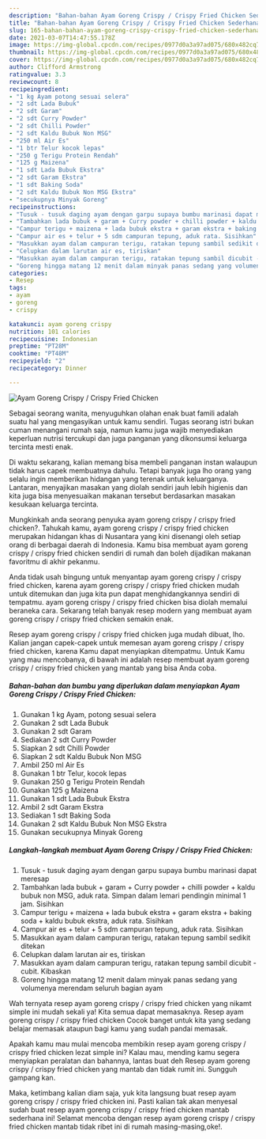 ```yaml
---
description: "Bahan-bahan Ayam Goreng Crispy / Crispy Fried Chicken Sederhana dan Mudah Dibuat"
title: "Bahan-bahan Ayam Goreng Crispy / Crispy Fried Chicken Sederhana dan Mudah Dibuat"
slug: 165-bahan-bahan-ayam-goreng-crispy-crispy-fried-chicken-sederhana-dan-mudah-dibuat
date: 2021-03-07T14:47:55.178Z
image: https://img-global.cpcdn.com/recipes/0977d0a3a97ad075/680x482cq70/ayam-goreng-crispy-crispy-fried-chicken-foto-resep-utama.jpg
thumbnail: https://img-global.cpcdn.com/recipes/0977d0a3a97ad075/680x482cq70/ayam-goreng-crispy-crispy-fried-chicken-foto-resep-utama.jpg
cover: https://img-global.cpcdn.com/recipes/0977d0a3a97ad075/680x482cq70/ayam-goreng-crispy-crispy-fried-chicken-foto-resep-utama.jpg
author: Clifford Armstrong
ratingvalue: 3.3
reviewcount: 8
recipeingredient:
- "1 kg Ayam potong sesuai selera"
- "2 sdt Lada Bubuk"
- "2 sdt Garam"
- "2 sdt Curry Powder"
- "2 sdt Chilli Powder"
- "2 sdt Kaldu Bubuk Non MSG"
- "250 ml Air Es"
- "1 btr Telur kocok lepas"
- "250 g Terigu Protein Rendah"
- "125 g Maizena"
- "1 sdt Lada Bubuk Ekstra"
- "2 sdt Garam Ekstra"
- "1 sdt Baking Soda"
- "2 sdt Kaldu Bubuk Non MSG Ekstra"
- "secukupnya Minyak Goreng"
recipeinstructions:
- "Tusuk - tusuk daging ayam dengan garpu supaya bumbu marinasi dapat meresap"
- "Tambahkan lada bubuk + garam + Curry powder + chilli powder + kaldu bubuk non MSG, aduk rata. Simpan dalam lemari pendingin minimal 1 jam. Sisihkan"
- "Campur terigu + maizena + lada bubuk ekstra + garam ekstra + baking soda + kaldu bubuk ekstra, aduk rata. Sisihkan"
- "Campur air es + telur + 5 sdm campuran tepung, aduk rata. Sisihkan"
- "Masukkan ayam dalam campuran terigu, ratakan tepung sambil sedikit ditekan"
- "Celupkan dalam larutan air es, tiriskan"
- "Masukkan ayam dalam campuran terigu, ratakan tepung sambil dicubit - cubit. Kibaskan"
- "Goreng hingga matang 12 menit dalam minyak panas sedang yang volumenya merendam seluruh bagian ayam"
categories:
- Resep
tags:
- ayam
- goreng
- crispy

katakunci: ayam goreng crispy 
nutrition: 101 calories
recipecuisine: Indonesian
preptime: "PT28M"
cooktime: "PT48M"
recipeyield: "2"
recipecategory: Dinner

---
```



![Ayam Goreng Crispy / Crispy Fried Chicken](https://img-global.cpcdn.com/recipes/0977d0a3a97ad075/680x482cq70/ayam-goreng-crispy-crispy-fried-chicken-foto-resep-utama.jpg)

Sebagai seorang wanita, menyuguhkan olahan enak buat famili adalah suatu hal yang mengasyikan untuk kamu sendiri. Tugas seorang istri bukan cuman menangani rumah saja, namun kamu juga wajib menyediakan keperluan nutrisi tercukupi dan juga panganan yang dikonsumsi keluarga tercinta mesti enak.

Di waktu  sekarang, kalian memang bisa membeli panganan instan walaupun tidak harus capek membuatnya dahulu. Tetapi banyak juga lho orang yang selalu ingin memberikan hidangan yang terenak untuk keluarganya. Lantaran, menyajikan masakan yang diolah sendiri jauh lebih higienis dan kita juga bisa menyesuaikan makanan tersebut berdasarkan masakan kesukaan keluarga tercinta. 



Mungkinkah anda seorang penyuka ayam goreng crispy / crispy fried chicken?. Tahukah kamu, ayam goreng crispy / crispy fried chicken merupakan hidangan khas di Nusantara yang kini disenangi oleh setiap orang di berbagai daerah di Indonesia. Kamu bisa membuat ayam goreng crispy / crispy fried chicken sendiri di rumah dan boleh dijadikan makanan favoritmu di akhir pekanmu.

Anda tidak usah bingung untuk menyantap ayam goreng crispy / crispy fried chicken, karena ayam goreng crispy / crispy fried chicken mudah untuk ditemukan dan juga kita pun dapat menghidangkannya sendiri di tempatmu. ayam goreng crispy / crispy fried chicken bisa diolah memalui beraneka cara. Sekarang telah banyak resep modern yang membuat ayam goreng crispy / crispy fried chicken semakin enak.

Resep ayam goreng crispy / crispy fried chicken juga mudah dibuat, lho. Kalian jangan capek-capek untuk memesan ayam goreng crispy / crispy fried chicken, karena Kamu dapat menyiapkan ditempatmu. Untuk Kamu yang mau mencobanya, di bawah ini adalah resep membuat ayam goreng crispy / crispy fried chicken yang mantab yang bisa Anda coba.

<!--inarticleads1-->

##### Bahan-bahan dan bumbu yang diperlukan dalam menyiapkan Ayam Goreng Crispy / Crispy Fried Chicken:

1. Gunakan 1 kg Ayam, potong sesuai selera
1. Gunakan 2 sdt Lada Bubuk
1. Gunakan 2 sdt Garam
1. Sediakan 2 sdt Curry Powder
1. Siapkan 2 sdt Chilli Powder
1. Siapkan 2 sdt Kaldu Bubuk Non MSG
1. Ambil 250 ml Air Es
1. Gunakan 1 btr Telur, kocok lepas
1. Gunakan 250 g Terigu Protein Rendah
1. Gunakan 125 g Maizena
1. Gunakan 1 sdt Lada Bubuk Ekstra
1. Ambil 2 sdt Garam Ekstra
1. Sediakan 1 sdt Baking Soda
1. Gunakan 2 sdt Kaldu Bubuk Non MSG Ekstra
1. Gunakan secukupnya Minyak Goreng




<!--inarticleads2-->

##### Langkah-langkah membuat Ayam Goreng Crispy / Crispy Fried Chicken:

1. Tusuk - tusuk daging ayam dengan garpu supaya bumbu marinasi dapat meresap
1. Tambahkan lada bubuk + garam + Curry powder + chilli powder + kaldu bubuk non MSG, aduk rata. Simpan dalam lemari pendingin minimal 1 jam. Sisihkan
1. Campur terigu + maizena + lada bubuk ekstra + garam ekstra + baking soda + kaldu bubuk ekstra, aduk rata. Sisihkan
1. Campur air es + telur + 5 sdm campuran tepung, aduk rata. Sisihkan
1. Masukkan ayam dalam campuran terigu, ratakan tepung sambil sedikit ditekan
1. Celupkan dalam larutan air es, tiriskan
1. Masukkan ayam dalam campuran terigu, ratakan tepung sambil dicubit - cubit. Kibaskan
1. Goreng hingga matang 12 menit dalam minyak panas sedang yang volumenya merendam seluruh bagian ayam




Wah ternyata resep ayam goreng crispy / crispy fried chicken yang nikamt simple ini mudah sekali ya! Kita semua dapat memasaknya. Resep ayam goreng crispy / crispy fried chicken Cocok banget untuk kita yang sedang belajar memasak ataupun bagi kamu yang sudah pandai memasak.

Apakah kamu mau mulai mencoba membikin resep ayam goreng crispy / crispy fried chicken lezat simple ini? Kalau mau, mending kamu segera menyiapkan peralatan dan bahannya, lantas buat deh Resep ayam goreng crispy / crispy fried chicken yang mantab dan tidak rumit ini. Sungguh gampang kan. 

Maka, ketimbang kalian diam saja, yuk kita langsung buat resep ayam goreng crispy / crispy fried chicken ini. Pasti kalian tak akan menyesal sudah buat resep ayam goreng crispy / crispy fried chicken mantab sederhana ini! Selamat mencoba dengan resep ayam goreng crispy / crispy fried chicken mantab tidak ribet ini di rumah masing-masing,oke!.

